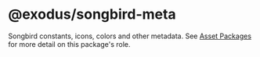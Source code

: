 # @exodus/songbird-meta

Songbird constants, icons, colors and other metadata. See [Asset Packages](../../docs/asset-packages.md) for more detail on this package's role.
